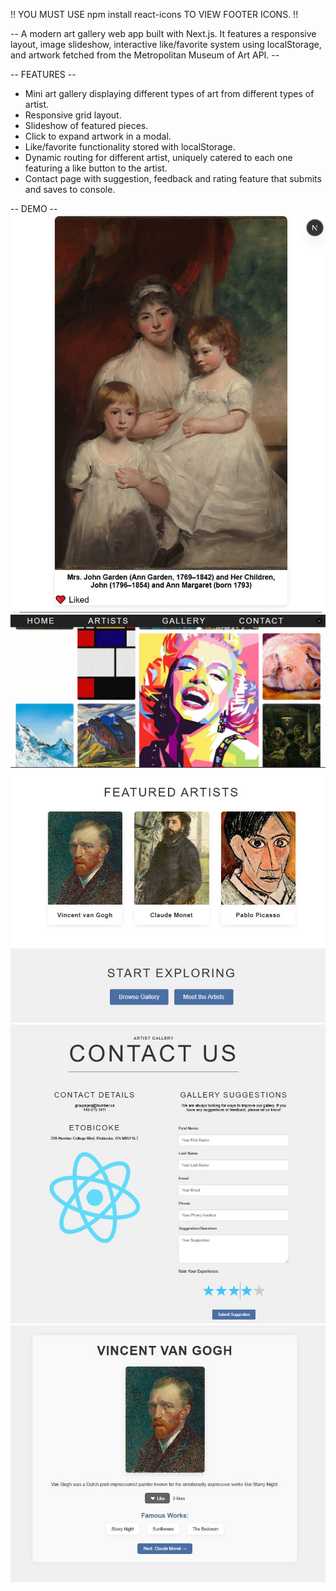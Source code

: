 !! YOU MUST USE npm install react-icons TO VIEW FOOTER ICONS. !!


 -- A modern art gallery web app built with Next.js. It features a responsive layout, image slideshow, interactive like/favorite system using localStorage, and artwork fetched from the Metropolitan Museum of Art API. --

 -- FEATURES --

- Mini art gallery displaying different types of art from different types of artist.
- Responsive grid layout.
- Slideshow of featured pieces.
- Click to expand artwork in a modal.
- Like/favorite functionality stored with localStorage.
- Dynamic routing for different artist, uniquely catered to each one featuring a like button to the artist.
- Contact page with suggestion, feedback and rating feature that submits and saves to console.

-- DEMO --
![alt text](group_project/public/images/demo1.JPG)
![alt text](group_project/public/images/demo2.JPG)
![alt text](group_project/public/images/demo3.JPG)
![alt text](group_project/public/images/demo4.JPG)
![alt text](group_project/public/images/demo5.JPG)